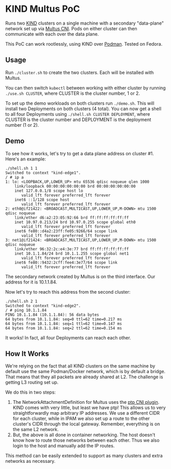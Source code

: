 KIND Multus PoC
===============

Runs two [KIND](https://kind.sigs.k8s.io/) clusters on a single machine with a secondary
"data-plane" network set up via [Multus CNI](https://github.com/k8snetworkplumbingwg/multus-cni).
Pods on either cluster can then communicate with each over the data plane.

This PoC can work rootlessly, using KIND over [Podman](https://podman.io/). Tested on Fedora.

Usage
-----

Run `./cluster.sh` to create the two clusters. Each will be installed with Multus.

You can then switch `kubectl` between working with either cluster by running `./use.sh CLUSTER`,
where CLUSTER is the cluster number, 1 or 2.

To set up the demo workloads on both clusters run `./demo.sh`. This will install two
Deployments on both clusters (4 total). You can now get a shell to all four Deployments using
`./shell.sh CLUSTER DEPLOYMENT`, where CLUSTER is the cluster number and DEPLOYMENT is
the deployment number (1 or 2).

Demo
----

To see how it works, let's try to get a data plane address on cluster #1. Here's an example:

```
./shell.sh 1 1
Switched to context "kind-edge1".
/ # ip a
1: lo: <LOOPBACK,UP,LOWER_UP> mtu 65536 qdisc noqueue qlen 1000
    link/loopback 00:00:00:00:00:00 brd 00:00:00:00:00:00
    inet 127.0.0.1/8 scope host lo
       valid_lft forever preferred_lft forever
    inet6 ::1/128 scope host 
       valid_lft forever preferred_lft forever
2: eth0@if21422: <BROADCAST,MULTICAST,UP,LOWER_UP,M-DOWN> mtu 1500 qdisc noqueue 
    link/ether d6:a2:23:05:92:66 brd ff:ff:ff:ff:ff:ff
    inet 10.97.0.213/24 brd 10.97.0.255 scope global eth0
       valid_lft forever preferred_lft forever
    inet6 fe80::d4a2:23ff:fe05:9266/64 scope link 
       valid_lft forever preferred_lft forever
3: net1@if21424: <BROADCAST,MULTICAST,UP,LOWER_UP,M-DOWN> mtu 1500 qdisc noqueue 
    link/ether 96:32:2c:e4:3e:77 brd ff:ff:ff:ff:ff:ff
    inet 10.1.1.84/24 brd 10.1.1.255 scope global net1
       valid_lft forever preferred_lft forever
    inet6 fe80::9432:2cff:fee4:3e77/64 scope link 
       valid_lft forever preferred_lft forever
```

The secondary network created by Multus is on the third interface. Our address for it is
10.1.1.84.

Now let's try to reach this address from the second cluster:

```
./shell.sh 2 1
Switched to context "kind-edge2".
/ # ping 10.1.1.84
PING 10.1.1.84 (10.1.1.84): 56 data bytes
64 bytes from 10.1.1.84: seq=0 ttl=62 time=0.217 ms
64 bytes from 10.1.1.84: seq=1 ttl=62 time=0.147 ms
64 bytes from 10.1.1.84: seq=2 ttl=62 time=0.154 ms
```

It works! In fact, all four Deployments can reach each other.

How It Works
------------

We're relying on the fact that all KIND clusters on the same machine by default use
the same Podman/Docker network, which is by default a bridge. That means that they
all packets are already shared at L2. The challenge is getting L3 routing set up.

We do this in two steps:

1) The NetworkAttachmentDefinition for Multus uses the [ptp CNI plugin](https://www.cni.dev/plugins/current/main/ptp/).
   KIND comes with very little, but least we have ptp! This allows us to very straightforwardly map
   arbitrary IP addresses. We use a different CIDR for each cluster, while in IPAM we also set up
   a route to the other cluster's CIDR through the local gateway. Remember, everything is on the same
   L2 network.
2) But, the above is all done in container networking. The host doesn't know how to route those
   networks between each other. Thus we also login to the host and manually add the IP routes.

This method can be easily extended to support as many clusters and extra networks as
necessary.
